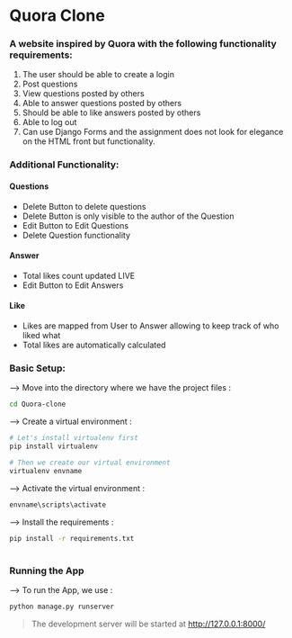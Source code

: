 # Quora Clone

### A website inspired by Quora with the following functionality requirements:

1. The user should be able to create a login
2. Post questions
3. View questions posted by others
4. Able to answer questions posted by others
5. Should be able to like answers posted by others
6. Able to log out
7. Can use Django Forms and the assignment does not look for elegance on the HTML front but functionality.

### Additional Functionality:

#### Questions

- Delete Button to delete questions
- Delete Button is only visible to the author of the Question
- Edit Button to Edit Questions
- Delete Question functionality

#### Answer

- Total likes count updated LIVE
- Edit Button to Edit Answers

#### Like

- Likes are mapped from User to Answer allowing to keep track of who liked what
- Total likes are automatically calculated

### Basic Setup:

--> Move into the directory where we have the project files :

```bash
cd Quora-clone

```

--> Create a virtual environment :

```bash
# Let's install virtualenv first
pip install virtualenv

# Then we create our virtual environment
virtualenv envname

```

--> Activate the virtual environment :

```bash
envname\scripts\activate

```

--> Install the requirements :

```bash
pip install -r requirements.txt

```

#

### Running the App

--> To run the App, we use :

```bash
python manage.py runserver

```

> The development server will be started at http://127.0.0.1:8000/
